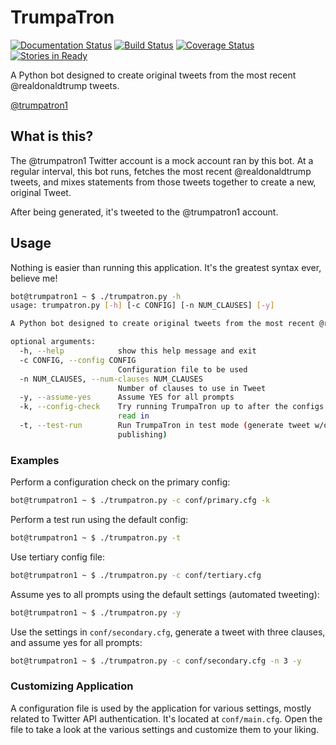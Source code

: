# TrumpaTron
[![Documentation Status](https://readthedocs.org/projects/trumpatron/badge/?version=latest)](http://trumpatron.readthedocs.io/en/latest/?badge=latest) [![Build Status](https://travis-ci.org/magneticstain/TrumpaTron.svg?branch=master)](https://travis-ci.org/magneticstain/TrumpaTron) [![Coverage Status](https://coveralls.io/repos/github/magneticstain/TrumpaTron/badge.svg?branch=master)](https://coveralls.io/github/magneticstain/TrumpaTron?branch=master) [![Stories in Ready](https://badge.waffle.io/magneticstain/TrumpaTron.svg?label=ready&title=Ready)](http://waffle.io/magneticstain/TrumpaTron)

A Python bot designed to create original tweets from the most recent @realdonaldtrump tweets.

[@trumpatron1](https://twitter.com/trumpatron1)

## What is this?
The @trumpatron1 Twitter account is a mock account ran by this bot. At a regular interval, this bot runs, fetches 
the most recent @realdonaldtrump tweets, and mixes statements from those tweets together to create a new, original Tweet.

After being generated, it's tweeted to the @trumpatron1 account.

## Usage
Nothing is easier than running this application.  It's the greatest syntax ever, believe me!
```bash
bot@trumpatron1 ~ $ ./trumpatron.py -h
usage: trumpatron.py [-h] [-c CONFIG] [-n NUM_CLAUSES] [-y]

A Python bot designed to create original tweets from the most recent @realdonaldtrump tweets.

optional arguments:
  -h, --help            show this help message and exit
  -c CONFIG, --config CONFIG
                        Configuration file to be used
  -n NUM_CLAUSES, --num-clauses NUM_CLAUSES
                        Number of clauses to use in Tweet
  -y, --assume-yes      Assume YES for all prompts
  -k, --config-check    Try running TrumpaTron up to after the configs are
                        read in
  -t, --test-run        Run TrumpaTron in test mode (generate tweet w/o
                        publishing)

``` 

### Examples
Perform a configuration check on the primary config:
```bash
bot@trumpatron1 ~ $ ./trumpatron.py -c conf/primary.cfg -k
```

Perform a test run using the default config:
```bash
bot@trumpatron1 ~ $ ./trumpatron.py -t
```

Use tertiary config file:
```bash
bot@trumpatron1 ~ $ ./trumpatron.py -c conf/tertiary.cfg
```

Assume yes to all prompts using the default settings (automated tweeting):
```bash
bot@trumpatron1 ~ $ ./trumpatron.py -y
```

Use the settings in `conf/secondary.cfg`, generate a tweet with three clauses, and assume yes for all prompts:
```bash
bot@trumpatron1 ~ $ ./trumpatron.py -c conf/secondary.cfg -n 3 -y
```

### Customizing Application
A configuration file is used by the application for various settings, mostly related to Twitter API authentication.
It's located at `conf/main.cfg`. Open the file to take a look at the various settings and customize them to your liking.
